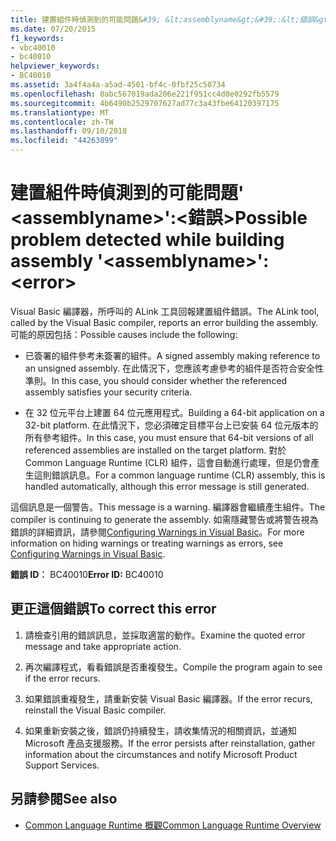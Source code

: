```yaml
---
title: 建置組件時偵測到的可能問題&#39; &lt;assemblyname&gt;&#39;:&lt;錯誤&gt;
ms.date: 07/20/2015
f1_keywords:
- vbc40010
- bc40010
helpviewer_keywords:
- BC40010
ms.assetid: 3a4f4a4a-a5ad-4501-bf4c-0fbf25c50734
ms.openlocfilehash: 0abc567019ada206e221f951cc4d0e0292fb5579
ms.sourcegitcommit: 4b6490b2529707627ad77c3a43fbe64120397175
ms.translationtype: MT
ms.contentlocale: zh-TW
ms.lasthandoff: 09/10/2018
ms.locfileid: "44263899"
---
```

# <a name="possible-problem-detected-while-building-assembly-39ltassemblynamegt39-lterrorgt"></a><span data-ttu-id="33817-102">建置組件時偵測到的可能問題&#39; &lt;assemblyname&gt;&#39;:&lt;錯誤&gt;</span><span class="sxs-lookup"><span data-stu-id="33817-102">Possible problem detected while building assembly &#39;&lt;assemblyname&gt;&#39;: &lt;error&gt;</span></span>
<span data-ttu-id="33817-103">Visual Basic 編譯器，所呼叫的 ALink 工具回報建置組件錯誤。</span><span class="sxs-lookup"><span data-stu-id="33817-103">The ALink tool, called by the Visual Basic compiler, reports an error building the assembly.</span></span> <span data-ttu-id="33817-104">可能的原因包括：</span><span class="sxs-lookup"><span data-stu-id="33817-104">Possible causes include the following:</span></span>  
  
-   <span data-ttu-id="33817-105">已簽署的組件參考未簽署的組件。</span><span class="sxs-lookup"><span data-stu-id="33817-105">A signed assembly making reference to an unsigned assembly.</span></span> <span data-ttu-id="33817-106">在此情況下，您應該考慮參考的組件是否符合安全性準則。</span><span class="sxs-lookup"><span data-stu-id="33817-106">In this case, you should consider whether the referenced assembly satisfies your security criteria.</span></span>  
  
-   <span data-ttu-id="33817-107">在 32 位元平台上建置 64 位元應用程式。</span><span class="sxs-lookup"><span data-stu-id="33817-107">Building a 64-bit application on a 32-bit platform.</span></span> <span data-ttu-id="33817-108">在此情況下，您必須確定目標平台上已安裝 64 位元版本的所有參考組件。</span><span class="sxs-lookup"><span data-stu-id="33817-108">In this case, you must ensure that 64-bit versions of all referenced assemblies are installed on the target platform.</span></span> <span data-ttu-id="33817-109">對於 Common Language Runtime (CLR) 組件，這會自動進行處理，但是仍會產生這則錯誤訊息。</span><span class="sxs-lookup"><span data-stu-id="33817-109">For a common language runtime (CLR) assembly, this is handled automatically, although this error message is still generated.</span></span>  
  
 <span data-ttu-id="33817-110">這個訊息是一個警告。</span><span class="sxs-lookup"><span data-stu-id="33817-110">This message is a warning.</span></span> <span data-ttu-id="33817-111">編譯器會繼續產生組件。</span><span class="sxs-lookup"><span data-stu-id="33817-111">The compiler is continuing to generate the assembly.</span></span> <span data-ttu-id="33817-112">如需隱藏警告或將警告視為錯誤的詳細資訊，請參閱[Configuring Warnings in Visual Basic](/visualstudio/ide/configuring-warnings-in-visual-basic)。</span><span class="sxs-lookup"><span data-stu-id="33817-112">For more information on hiding warnings or treating warnings as errors, see [Configuring Warnings in Visual Basic](/visualstudio/ide/configuring-warnings-in-visual-basic).</span></span>  
  
 <span data-ttu-id="33817-113">**錯誤 ID︰** BC40010</span><span class="sxs-lookup"><span data-stu-id="33817-113">**Error ID:** BC40010</span></span>  
  
## <a name="to-correct-this-error"></a><span data-ttu-id="33817-114">更正這個錯誤</span><span class="sxs-lookup"><span data-stu-id="33817-114">To correct this error</span></span>  
  
1.  <span data-ttu-id="33817-115">請檢查引用的錯誤訊息，並採取適當的動作。</span><span class="sxs-lookup"><span data-stu-id="33817-115">Examine the quoted error message and take appropriate action.</span></span>  
  
2.  <span data-ttu-id="33817-116">再次編譯程式，看看錯誤是否重複發生。</span><span class="sxs-lookup"><span data-stu-id="33817-116">Compile the program again to see if the error recurs.</span></span>  
  
3.  <span data-ttu-id="33817-117">如果錯誤重複發生，請重新安裝 Visual Basic 編譯器。</span><span class="sxs-lookup"><span data-stu-id="33817-117">If the error recurs, reinstall the Visual Basic compiler.</span></span>  
  
4.  <span data-ttu-id="33817-118">如果重新安裝之後，錯誤仍持續發生，請收集情況的相關資訊，並通知 Microsoft 產品支援服務。</span><span class="sxs-lookup"><span data-stu-id="33817-118">If the error persists after reinstallation, gather information about the circumstances and notify Microsoft Product Support Services.</span></span>  
  
## <a name="see-also"></a><span data-ttu-id="33817-119">另請參閱</span><span class="sxs-lookup"><span data-stu-id="33817-119">See also</span></span>

- [<span data-ttu-id="33817-120">Common Language Runtime 概觀</span><span class="sxs-lookup"><span data-stu-id="33817-120">Common Language Runtime Overview</span></span>](../../standard/clr.md)
